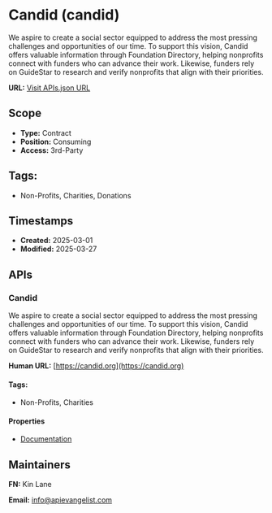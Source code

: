 # Candid (candid)
We aspire to create a social sector equipped to address the most pressing challenges and opportunities of our time. To support this vision, Candid offers valuable information through Foundation Directory, helping nonprofits connect with funders who can advance their work. Likewise, funders rely on GuideStar to research and verify nonprofits that align with their priorities.

**URL:** [Visit APIs.json URL](https://raw.githubusercontent.com/api-evangelist/candid/refs/heads/main/apis.yml)

## Scope

- **Type:** Contract 
- **Position:** Consuming 
- **Access:** 3rd-Party 

## Tags:

 - Non-Profits, Charities, Donations

## Timestamps

- **Created:** 2025-03-01 
- **Modified:** 2025-03-27 

## APIs

### Candid
We aspire to create a social sector equipped to address the most pressing challenges and opportunities of our time. To support this vision, Candid offers valuable information through Foundation Directory, helping nonprofits connect with funders who can advance their work. Likewise, funders rely on GuideStar to research and verify nonprofits that align with their priorities.

**Human URL:** [https://candid.org](https://candid.org)


#### Tags:

 - Non-Profits, Charities

#### Properties

- [Documentation](https://candid.org)

## Maintainers

**FN:** Kin Lane

**Email:** info@apievangelist.com

